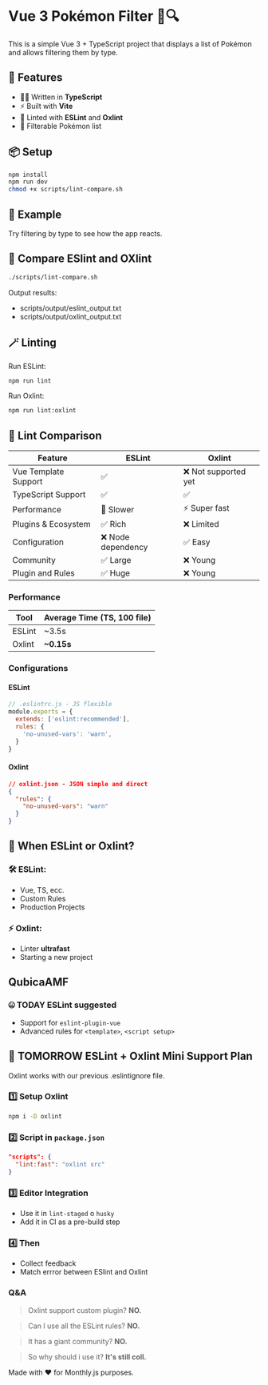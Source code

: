 # Vue 3 Pokémon Filter 🧪🔍

This is a simple Vue 3 + TypeScript project that displays a list of Pokémon and allows filtering them by type.

## 🚀 Features

- 🧑‍💻 Written in **TypeScript**
- ⚡ Built with **Vite**
- 🧹 Linted with **ESLint** and **Oxlint**
- 🔎 Filterable Pokémon list

## 📦 Setup

```bash
npm install
npm run dev
chmod +x scripts/lint-compare.sh
```

## 🧠 Example
Try filtering by type to see how the app reacts.


## 🧪 Compare ESlint and OXlint
```bash
./scripts/lint-compare.sh
```

Output results:
- scripts/output/eslint_output.txt
- scripts/output/oxlint_output.txt

## 🪄 Linting

Run ESLint:

```bash
npm run lint
```

Run Oxlint:

```bash
npm run lint:oxlint
```

## 🔬 Lint Comparison

| Feature                  | ESLint         | Oxlint       |
|--------------------------|----------------|--------------|
| Vue Template Support     | ✅                   | ❌ Not supported yet           | TODO add link next support
| TypeScript Support       | ✅                   | ✅            |
| Performance              | 🐢 Slower            | ⚡ Super fast |
| Plugins & Ecosystem      | ✅ Rich              | ❌ Limited    |
| Configuration            | ❌ Node dependency   | ✅ Easy    |
| Community                | ✅ Large             | ❌ Young    |
| Plugin and Rules         | ✅ Huge              | ❌ Young    |

### Performance
| Tool    | Average Time (TS, 100 file) |
|---------|----------------------------------------|
| ESLint  | ~3.5s                                  |
| Oxlint  | **~0.15s**                             |

### Configurations

#### ESLint
```js
// .eslintrc.js - JS flexible
module.exports = {
  extends: ['eslint:recommended'],
  rules: {
    'no-unused-vars': 'warn',
  }
}
```

#### Oxlint
```json
// oxlint.json - JSON simple and direct
{
  "rules": {
    "no-unused-vars": "warn"
  }
}
```

## 🧭 When ESLint or Oxlint?

### 🛠️ ESLint:
- Vue, TS, ecc.
- Custom Rules
- Production Projects

### ⚡ Oxlint:
- Linter **ultrafast**
- Starting a new project

## QubicaAMF
### 🤐 TODAY ESLint suggested
- Support for `eslint-plugin-vue`
- Advanced rules for `<template>`, `<script setup>`

## 🚀 TOMORROW ESLint + Oxlint Mini Support Plan
Oxlint works with our previous .eslintignore file.

### 1️⃣ Setup Oxlint
```bash
npm i -D oxlint
```

### 2️⃣ Script in `package.json`
```json
"scripts": {
  "lint:fast": "oxlint src"
}
```

### 3️⃣ Editor Integration
- Use it in `lint-staged` o `husky`
- Add it in CI as a pre-build step

### 4️⃣ Then
- Collect feedback
- Match errror between ESlint and Oxlint

### Q&A
> Oxlint support custom plugin?
**NO.**

> Can I use all the ESLint rules?
**NO.**

> It has a giant community?
**NO.**

> So why should i use it?
**It's still coll.**

Made with ❤️ for Monthly.js purposes.
